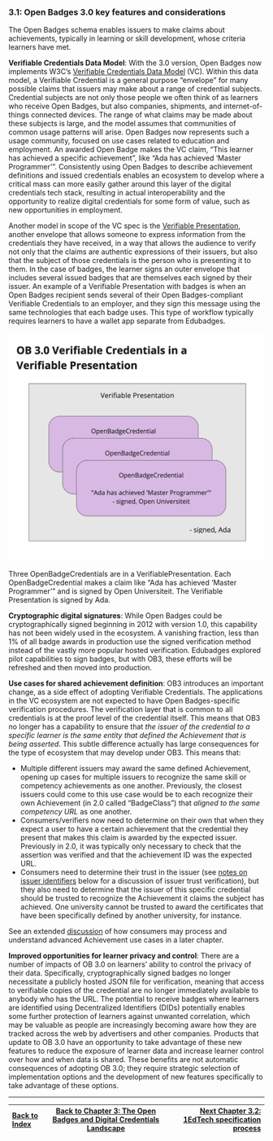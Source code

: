 ### 3.1: Open Badges 3.0 key features and considerations

The Open Badges schema enables issuers to make claims about achievements, typically in learning or skill development, whose criteria learners have met.

**Verifiable Credentials Data Model**: With the 3.0 version, Open Badges now implements W3C’s [Verifiable Credentials Data Model](https://www.w3.org/TR/vc-data-model/) (VC). Within this data model, a Verifiable Credential is a general purpose “envelope” for many possible claims that issuers may make about a range of credential subjects. Credential subjects are not only those people we often think of as learners who receive Open Badges, but also companies, shipments, and internet-of-things connected devices. The range of what claims may be made about these subjects is large, and the model assumes that communities of common usage patterns will arise. Open Badges now represents such a usage community, focused on use cases related to education and employment. An awarded Open Badge makes the VC claim, “This learner has achieved a specific achievement”, like “Ada has achieved ‘Master Programmer’”. Consistently using Open Badges to describe achievement definitions and issued credentials enables an ecosystem to develop where a critical mass can more easily gather around this layer of the digital credentials tech stack, resulting in actual interoperability and the opportunity to realize digital credentials for some form of value, such as new opportunities in employment.

Another model in scope of the VC spec is the [Verifiable Presentation](https://www.w3.org/TR/vc-data-model/#presentations), another envelope that allows someone to express information from the credentials they have received, in a way that allows the audience to verify not only that the claims are authentic expressions of their issuers, but also that the subject of those credentials is the person who is presenting it to them. In the case of badges, the learner signs an outer envelope that includes several issued badges that are themselves each signed by their issuer. An example of a Verifiable Presentation with badges is when an Open Badges recipient sends several of their Open Badges-compliant Verifiable Credentials to an employer, and they sign this message using the same technologies that each badge uses. This type of workflow typically requires learners to have a wallet app separate from Edubadges.

![Three OpenBadgeCredentials are in a VerifiablePresentation. Each OpenBadgeCredential makes a claim like “Ada has achieved ‘Master Programmer’” and is signed by Open Universiteit. The Verifiable Presentation is signed by Ada.](./assets/02-vp.jpeg)

Three OpenBadgeCredentials are in a VerifiablePresentation. Each OpenBadgeCredential makes a claim like “Ada has achieved ‘Master Programmer’” and is signed by Open Universiteit. The Verifiable Presentation is signed by Ada.

**Cryptographic digital signatures**: While Open Badges could be cryptographically signed beginning in 2012 with version 1.0, this capability has not been widely used in the ecosystem. A vanishing fraction, less than 1% of all badge awards in production use the signed verification method instead of the vastly more popular hosted verification. Edubadges explored pilot capabilities to sign badges, but with OB3, these efforts will be refreshed and then moved into production.

**Use cases for shared achievement definition**: OB3 introduces an important change, as a side effect of adopting Verifiable Credentials. The applications in the VC ecosystem are not expected to have Open Badges-specific verification procedures. The verification layer that is common to all credentials is at the proof level of the credential itself. This means that OB3 no longer has a capability to ensure that _the issuer of the credential to a specific learner is the same entity that defined the Achievement that is being asserted_. This subtle difference actually has large consequences for the type of ecosystem that may develop under OB3. This means that:

*   Multiple different issuers may award the same defined Achievement, opening up cases for multiple issuers to recognize the same skill or competency achievements as one another. Previously, the closest issuers could come to this use case would be to each recognize their own Achievement (in 2.0 called “BadgeClass”) that _aligned to the same competency URL_ as one another.
*   Consumers/verifiers now need to determine on their own that when they expect a user to have a certain achievement that the credential they present that makes this claim is awarded by the expected issuer. Previously in 2.0, it was typically only necessary to check that the assertion was verified and that the achievement ID was the expected URL.
*   Consumers need to determine their trust in the issuer (see [notes on issuer identifiers](#issuer-identifiers) below for a discussion of issuer trust verification), but they also need to determine that the issuer of this specific credential should be trusted to recognize the Achievement it claims the subject has achieved. One university cannot be trusted to award the certificates that have been specifically defined by another university, for instance.

See an extended [discussion](#achievement-definitions-in-ob-3.0) of how consumers may process and understand advanced Achievement use cases in a later chapter.

**Improved opportunities for learner privacy and control**: There are a number of impacts of OB 3.0 on learners’ ability to control the privacy of their data. Specifically, cryptographically signed badges no longer necessitate a publicly hosted JSON file for verification, meaning that access to verifiable copies of the credential are no longer immediately available to anybody who has the URL. The potential to receive badges where learners are identified using Decentralized Identifiers (DIDs) potentially enables some further protection of learners against unwanted correlation, which may be valuable as people are increasingly becoming aware how they are tracked across the web by advertisers and other companies. Products that update to OB 3.0 have an opportunity to take advantage of these new features to reduce the exposure of learner data and increase learner control over how and when data is shared. These benefits are not automatic consequences of adopting OB 3.0; they require strategic selection of implementation options and the development of new features specifically to take advantage of these options.

---

| [Back to Index](README.md)   | [Back to Chapter 3: The Open Badges and Digital Credentials Landscape](30-the-open-badges-and-digital-credentials-landscape.md) |    [Next Chapter 3.2: 1EdTech specification process](32-1edtech-specification-process.md) |
| :--- |  :---:  | ---: |
